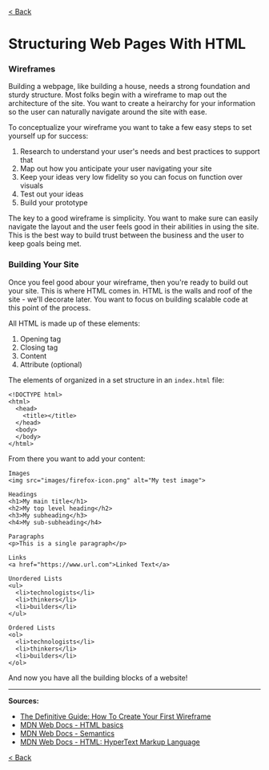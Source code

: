 [< Back](README.md)

# Structuring Web Pages With HTML

### Wireframes
Building a webpage, like building a house, needs a strong foundation and sturdy structure. Most folks begin with a wireframe to map out the architecture of the site. You want to create a heirarchy for your information so the user can naturally navigate around the site with ease. 

To conceptualize your wireframe you want to take a few easy steps to set yourself up for success:

1. Research to understand your user's needs and best practices to support that
1. Map out how you anticipate your user navigating your site
1. Keep your ideas very low fidelity so you can focus on function over visuals
1. Test out your ideas
1. Build your prototype

The key to a good wireframe is simplicity. You want to make sure can easily navigate the layout and the user feels good in their abilities in using the site. This is the best way to build trust between the business and the user to keep goals being met. 

### Building Your Site
Once you feel good abour your wireframe, then you're ready to build out your site. This is where HTML comes in. HTML is the walls and roof of the site - we'll decorate later. You want to focus on building scalable code at this point of the process. 

All HTML is made up of these elements:
1. Opening tag
1. Closing tag
1. Content
1. Attribute (optional)

The elements of organized in a set structure in an `index.html` file:
```
<!DOCTYPE html>
<html>
  <head>
    <title></title>
  </head>
  <body>
  </body>
</html>
```

From there you want to add your content:
```
Images 
<img src="images/firefox-icon.png" alt="My test image">

Headings
<h1>My main title</h1>
<h2>My top level heading</h2>
<h3>My subheading</h3>
<h4>My sub-subheading</h4>

Paragraphs
<p>This is a single paragraph</p>

Links
<a href="https://www.url.com">Linked Text</a>

Unordered Lists
<ul>
  <li>technologists</li>
  <li>thinkers</li>
  <li>builders</li>
</ul>

Ordered Lists
<ol>
  <li>technologists</li>
  <li>thinkers</li>
  <li>builders</li>
</ol>
```

And now you have all the building blocks of a website!

***

**Sources:**
- [The Definitive Guide: How To Create Your First Wireframe](https://careerfoundry.com/en/blog/ux-design/how-to-create-your-first-wireframe/)
- [MDN Web Docs - HTML basics](https://developer.mozilla.org/en-US/docs/Learn/Getting_started_with_the_web/HTML_basics)
- [MDN Web Docs - Semantics](https://developer.mozilla.org/en-US/docs/Glossary/Semantics)
- [MDN Web Docs - HTML: HyperText Markup Language](https://developer.mozilla.org/en-US/docs/Web/HTML)

[< Back](README.md)